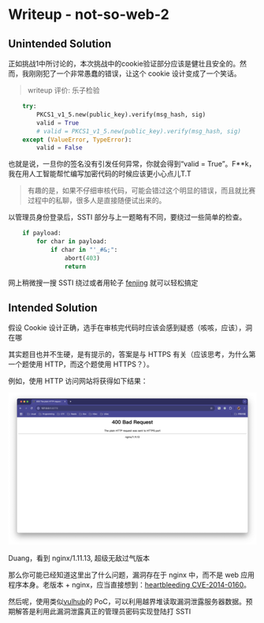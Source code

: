 # Writeup - not-so-web-2

## Unintended Solution

正如挑战1中所讨论的，本次挑战中的cookie验证部分应该是健壮且安全的。然而，我刚刚犯了一个非常愚蠢的错误，让这个 cookie 设计变成了一个笑话。

> writeup 评价: 乐子检验

```py
    try:
        PKCS1_v1_5.new(public_key).verify(msg_hash, sig)
        valid = True
        # valid = PKCS1_v1_5.new(public_key).verify(msg_hash, sig)
    except (ValueError, TypeError):
        valid = False
```

也就是说，一旦你的签名没有引发任何异常，你就会得到“valid = True”。F**k，我在用人工智能帮忙编写加密代码的时候应该更小心点儿T.T

> 有趣的是，如果不仔细审核代码，可能会错过这个明显的错误，而且就比赛过程中的私聊，很多人是直接随便试出来的。

以管理员身份登录后，SSTI 部分与上一题略有不同，要绕过一些简单的检查。

```py
    if payload:
        for char in payload:
            if char in "'_#&;":
                abort(403)
                return
```

网上稍微搜一搜 SSTI 绕过或者用轮子 [fenjing](https://github.com/Marven11/Fenjing/tree/main) 就可以轻松搞定

## Intended Solution

假设 Cookie 设计正确，选手在审核完代码时应该会感到疑惑（咳咳，应该），洞在哪

其实题目也并不生硬，是有提示的，答案是与 HTTPS 有关（应该思考，为什么第一个题使用 HTTP，而这个题使用 HTTPS？）。

例如，使用 HTTP 访问网站将获得如下结果：

![https](./https-http.png)

Duang，看到 nginx/1.11.13, 超级无敌过气版本

那么你可能已经知道这里出了什么问题，漏洞存在于 nginx 中，而不是 web 应用程序本身。老版本 + nginx，应当直接想到：[heartbleeding CVE-2014-0160](https://www.heartbleed.com/)。

然后呢，使用类似[vulhub](https://github.com/vulhub/vulhub/tree/master/openssl/CVE-2014-0160)的 PoC，可以利用越界堆读取漏洞泄露服务器数据。预期解答是利用此漏洞泄露真正的管理员密码实现登陆打 SSTI